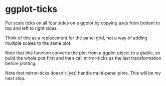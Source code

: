 ggplot-ticks
============

Put scale ticks on all four sides on a ggplot by copying axes from bottom to top and left to right sides.


Think of this as a replacement for the panel grid, not a way of adding multiple scales to the same plot. 

Note that this function converts the plot from a ggplot object to a gtable, 
so build the whole plot first and then call mirror-ticks as the last transformation before plotting.

Note that mirror-ticks doesn't (yet) handle multi-panel plots. This will be my next step.
